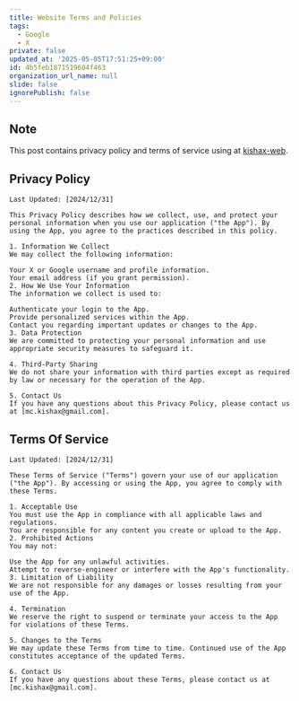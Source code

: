 ```yaml
---
title: Website Terms and Policies
tags:
  - Google
  - X
private: false
updated_at: '2025-05-05T17:51:25+09:00'
id: 4b5feb1871519604f463
organization_url_name: null
slide: false
ignorePublish: false
---
```


<!--
Copyright (c) 2025 verazza
This file is distributed under the terms of the Creative Commons Attribution-NonCommercial-ShareAlike 4.0 International License.
See the LICENSE file in the source directory for details.
(https://creativecommons.org/licenses/by-nc-sa/4.0/)
-->

## Note
This post contains privacy policy and terms of service using at [kishax-web](https://github.com/verazza/kishax-web).

## Privacy Policy
```
Last Updated: [2024/12/31]

This Privacy Policy describes how we collect, use, and protect your personal information when you use our application ("the App"). By using the App, you agree to the practices described in this policy.

1. Information We Collect
We may collect the following information:

Your X or Google username and profile information.
Your email address (if you grant permission).
2. How We Use Your Information
The information we collect is used to:

Authenticate your login to the App.
Provide personalized services within the App.
Contact you regarding important updates or changes to the App.
3. Data Protection
We are committed to protecting your personal information and use appropriate security measures to safeguard it.

4. Third-Party Sharing
We do not share your information with third parties except as required by law or necessary for the operation of the App.

5. Contact Us
If you have any questions about this Privacy Policy, please contact us at [mc.kishax@gmail.com].
```

## Terms Of Service
```
Last Updated: [2024/12/31]

These Terms of Service ("Terms") govern your use of our application ("the App"). By accessing or using the App, you agree to comply with these Terms.

1. Acceptable Use
You must use the App in compliance with all applicable laws and regulations.
You are responsible for any content you create or upload to the App.
2. Prohibited Actions
You may not:

Use the App for any unlawful activities.
Attempt to reverse-engineer or interfere with the App's functionality.
3. Limitation of Liability
We are not responsible for any damages or losses resulting from your use of the App.

4. Termination
We reserve the right to suspend or terminate your access to the App for violations of these Terms.

5. Changes to the Terms
We may update these Terms from time to time. Continued use of the App constitutes acceptance of the updated Terms.

6. Contact Us
If you have any questions about these Terms, please contact us at [mc.kishax@gmail.com].
```
